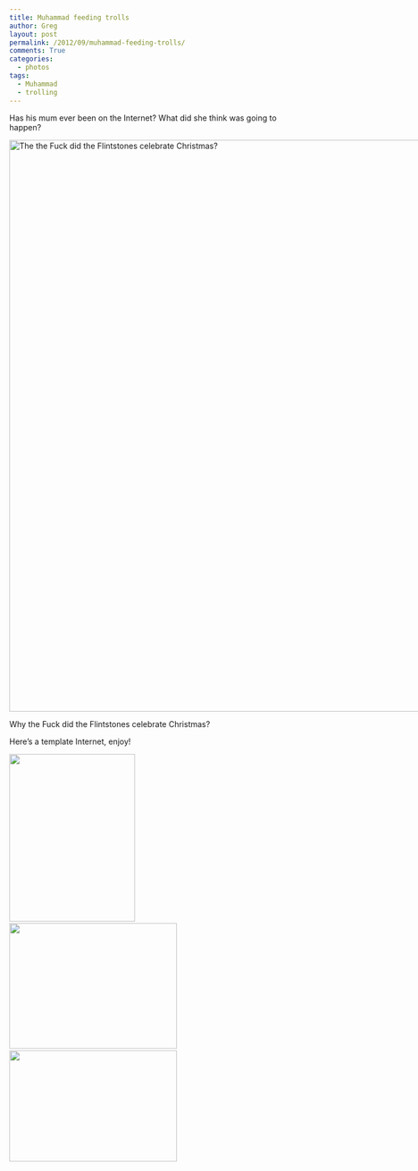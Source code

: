 ```yaml
---
title: Muhammad feeding trolls
author: Greg
layout: post
permalink: /2012/09/muhammad-feeding-trolls/
comments: True
categories:
  - photos
tags:
  - Muhammad
  - trolling
---
```

Has his mum ever been on the Internet? What did she think was going to happen?

<div id="attachment_1195" style="width: 778px" class="wp-caption alignnone">
  <a href="http://gregology.net/wp-content/uploads/2012/09/Christmas2.jpg"><img class="size-full wp-image-1195" title="Christmas" src="http://gregology.net/wp-content/uploads/2012/09/Christmas2.jpg" alt="The the Fuck did the Flintstones celebrate Christmas?" width="768" height="1024" /></a>
  
  <p class="wp-caption-text">
    Why the Fuck did the Flintstones celebrate Christmas?
  </p>
</div>

Here&#8217;s a template Internet, enjoy!

[<img class="alignnone size-medium wp-image-1196" title="Template for the trolls" src="http://gregology.net/wp-content/uploads/2012/09/template-225x300.jpg" alt="" width="225" height="300" />][1] [<img class="alignnone size-medium wp-image-1198" title="Template 2 for the trolls" src="http://gregology.net/wp-content/uploads/2012/09/template2-300x225.jpg" alt="" width="300" height="225" />][2] [<img class="alignnone size-medium wp-image-1199" title="Template 3 for the trolls" src="http://gregology.net/wp-content/uploads/2012/09/template3-300x199.jpg" alt="" width="300" height="199" />][3]

&nbsp;

 [1]: http://gregology.net/wp-content/uploads/2012/09/template.jpg
 [2]: http://gregology.net/wp-content/uploads/2012/09/template2.jpg
 [3]: http://gregology.net/wp-content/uploads/2012/09/template3.jpg